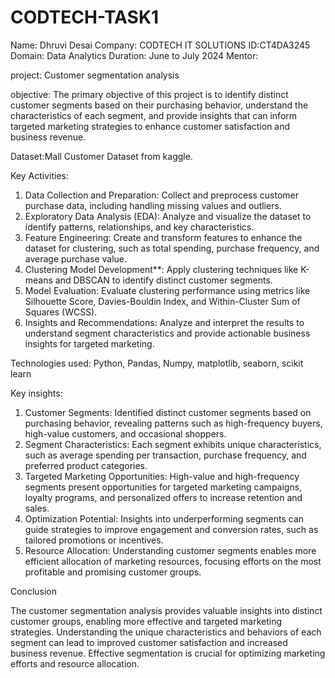 # CODTECH-TASK1
Name: Dhruvi Desai
Company: CODTECH IT SOLUTIONS
ID:CT4DA3245
Domain: Data Analytics
Duration: June to July 2024
Mentor: 

project: Customer segmentation analysis

objective:
The primary objective of this project is to identify distinct customer segments based on their purchasing behavior, understand the characteristics of each segment, and provide insights that can inform targeted marketing strategies to enhance customer satisfaction and business revenue.

Dataset:Mall Customer Dataset from kaggle.

Key Activities:

1. Data Collection and Preparation: Collect and preprocess customer purchase data, including handling missing values and outliers.
2. Exploratory Data Analysis (EDA): Analyze and visualize the dataset to identify patterns, relationships, and key characteristics.
3. Feature Engineering: Create and transform features to enhance the dataset for clustering, such as total spending, purchase frequency, and average purchase value.
4. Clustering Model Development**: Apply clustering techniques like K-means and DBSCAN to identify distinct customer segments.
5. Model Evaluation: Evaluate clustering performance using metrics like Silhouette Score, Davies-Bouldin Index, and Within-Cluster Sum of Squares (WCSS).
6. Insights and Recommendations: Analyze and interpret the results to understand segment characteristics and provide actionable business insights for targeted marketing.

Technologies used:
Python, Pandas, Numpy, matplotlib, seaborn, scikit learn

Key insights:


1. Customer Segments: Identified distinct customer segments based on purchasing behavior, revealing patterns such as high-frequency buyers, high-value customers, and occasional shoppers.
2. Segment Characteristics: Each segment exhibits unique characteristics, such as average spending per transaction, purchase frequency, and preferred product categories.
3. Targeted Marketing Opportunities: High-value and high-frequency segments present opportunities for targeted marketing campaigns, loyalty programs, and personalized offers to increase retention and sales.
4. Optimization Potential: Insights into underperforming segments can guide strategies to improve engagement and conversion rates, such as tailored promotions or incentives.
5. Resource Allocation: Understanding customer segments enables more efficient allocation of marketing resources, focusing efforts on the most profitable and promising customer groups.

Conclusion

The customer segmentation analysis provides valuable insights into distinct customer groups, enabling more effective and targeted marketing strategies. Understanding the unique characteristics and behaviors of each segment can lead to improved customer satisfaction and increased business revenue. Effective segmentation is crucial for optimizing marketing efforts and resource allocation.



